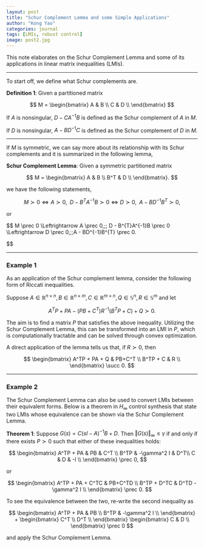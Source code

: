 ```yaml
---
layout: post
title: "Schur Complement Lemma and some Simple Applications"
author: "Kong Yao"
categories: journal
tags: [LMIs, robust control]
image: post2.jpg
---
```

This note elaborates on the Schur Complement Lemma and some of its applications in linear matrix inequalities (LMIs).

---

To start off, we define what Schur complements are.

$\textbf{Definition 1}$: Given a partitioned matrix

$$
M =
\begin{bmatrix}
    A & B \\
    C & D \\
\end{bmatrix}
$$

If $A$ is nonsingular, $D - CA^{-1}B$ is defined as the Schur complement of $A$ in $M$. 

If $D$ is nonsingular, $A - BD^{-1}C$ is defined as the Schur complement of $D$ in $M$.

---
If $M$ is symmetric, we can say more about its relationship with its Schur complements and it is summarized in the following lemma,

$\textbf{Schur Complement Lemma}:$ Given a symmetric partitioned matrix

$$
M =
\begin{bmatrix}
    A & B \\
    B^T & D \\
\end{bmatrix}.
$$

we have the following statements,

$$
M \succ 0 \Leftrightarrow A \succ 0,\;\; D - B^{T}A^{-1}B \succ 0 \Leftrightarrow D \succ 0,\;\;A - BD^{-1}B^{T} \succ 0,
$$
  
or

$$
M \prec 0 \Leftrightarrow A \prec 0,\;\; D - B^{T}A^{-1}B \prec 0 \Leftrightarrow D \prec 0,\;\;A - BD^{-1}B^{T} \prec 0.

$$ 

---
### Example 1

As an application of the Schur complement lemma, consider the following form of Riccati inequalities.

Suppose $A \in \mathbb{R}^{n\times n}, B \in \mathbb{R}^{n\times m}, C \in \mathbb{R}^{m\times n}, Q \in \mathbb{S}^n, R \in \mathbb{S}^m$ and let

$$
A^TP + PA - (PB+C^T)R^{-1}(B^TP+C)+Q \succ 0.
$$

The aim is to find a matrix $P$ that satisfies the above inequality. Utilizing the Schur Complement Lemma, this can be transformed into an LMI in $P$, which is computationally tractable and can be solved through convex optimization. 

A direct application of the lemma tells us that, if $R \succ 0$, then

$$
\begin{bmatrix}
    A^TP + PA + Q & PB+C^T \\
    B^TP + C & R \\
\end{bmatrix} \succ 0.
$$

---
### Example 2

The Schur Complement Lemma can also be used to convert LMIs between their equivalent forms. Below is a theorem in $H_{\infty}$ control synthesis that state two LMIs whose equivalence can be shown via the Schur Complement Lemma.

$\textbf{Theorem 1}:$ Suppose $G(s) = C(sI - A)^{-1}B + D$. Then $\Vert G(s)\Vert_{\infty} \leq \gamma$ if and only if there exists $P \succ 0$ such that either of these inequalities holds:

$$
\begin{bmatrix}
    A^TP + PA & PB & C^T \\
    B^TP & -\gamma^2 I & D^T\\
    C & D & -I \\
\end{bmatrix} \prec 0,
$$

or 

$$
\begin{bmatrix}
    A^TP + PA + C^TC & PB+C^TD \\
    B^TP + D^TC & D^TD - \gamma^2 I \\
\end{bmatrix} \prec 0.
$$

To see the equivalence between the two, re-write the second inequality as

$$
\begin{bmatrix}
    A^TP + PA & PB \\
    B^TP & -\gamma^2 I \\
\end{bmatrix} + 
\begin{bmatrix}
    C^T \\
    D^T \\
\end{bmatrix}
\begin{bmatrix}
    C & D \\
\end{bmatrix} \prec 0
$$

and apply the Schur Complement Lemma.